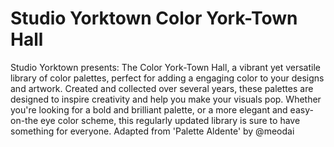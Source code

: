 # Studio Yorktown Color York-Town Hall

Studio Yorktown presents: The Color York-Town Hall, a vibrant yet versatile library of color palettes, perfect for adding a engaging color to your designs and artwork. Created and collected over several years, these palettes are designed to inspire creativity and help you make your visuals pop. Whether you're looking for a bold and brilliant palette, or a more elegant and easy-on-the eye color scheme, this regularly updated library is sure to have something for everyone. Adapted from 'Palette Aldente' by @meodai
